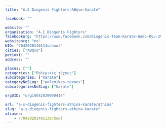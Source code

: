 ```yaml
---
title: "Α.Σ Diogenis Fighters-Αθήνα-Karate"

facebook: ""

website: ""
organisation: "Α.Σ Diogenis Fighters"
facebookorg: "https://www.facebook.com/Diogenis-Team-Karate-Wado-Ryu-298950193464419/?timeline_context_items_type=intro_card_work&amp;timeline_context_items_source=1167709575&amp;pnref=lhc"
websiteorg: "no"
UID: "7042020140113school"
cities: ["Αθήνα"]
perioxi: ""
address: ""

places: [""]
categories: ["Πολεμικές τέχνες"]
subcategories: ["Karate"]
categoryNoSLug: ["polemikes-texnes"]
subcategoriesNoSLug: ["karate"]

orgUID: "org14042020000414"

url: "a-s-diogenis-fighters-athina-karate/athina"
slug: "a-s-diogenis-fighters-athina-karate"
aliases:
    - /7042020140113school
---
```





